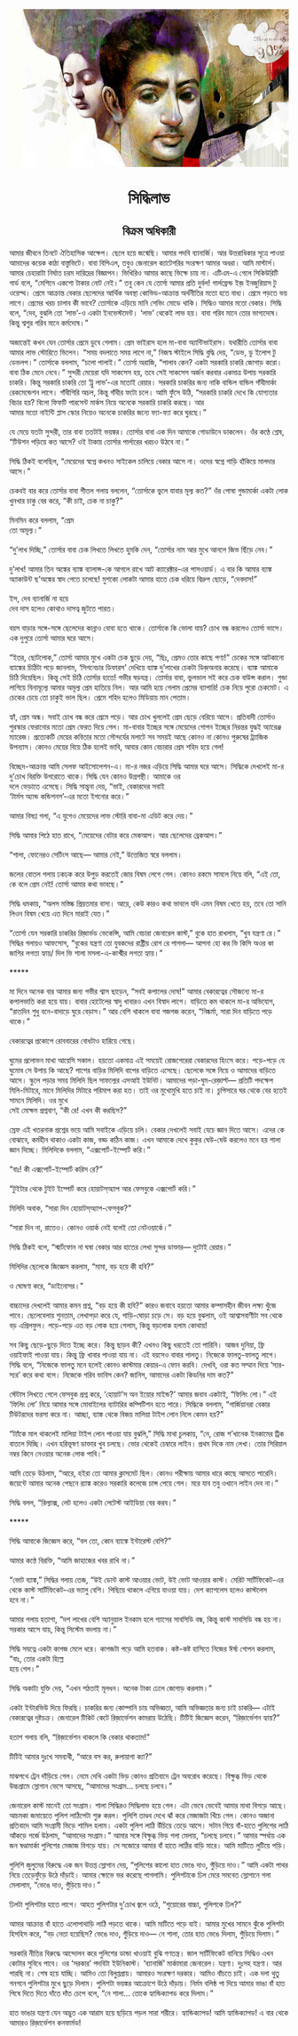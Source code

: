<div align=center> <img src="../../metadata/images/rabibasariya/সিদ্ধিলাভ.jpg" align="center" ></div>
<h1 align=center>সিদ্ধিলাভ</h1>
<h2 align=center>বিক্রম অধিকারী</h2>
আমার জীবনে তিনটে ঐতিহাসিক আক্ষেপ। ছেলে হয়ে জন্মেছি। আমার পদবি ব্যানার্জি। আর  উত্তরাধিকার সূত্রে পাওয়া আমাদের কয়েক কাঠা বাস্তুভিটে। বাবা বিপিএল, তবুও জেনারেল ক্যাটেগরির সংরক্ষণ আমার অধরা। আমি মাস্টার্স। আমার চেহারাটা নির্ঘাত চরম দারিদ্রের বিজ্ঞাপন। ভিখিরিও আমার কাছে ভিক্ষে চায় না। এটিএম-এ গেলে সিকিউরিটি গার্ড বলে, “মেশিনে একশো টাকার নোট নেই।” তবু কেন যে তোর্সা আমার প্রতি দুর্বল! গার্লফ্রেন্ড ইজ় ইনজুরিয়াস টু ওয়েল্থ। প্রেমে আক্রান্ত বেকার ছেলেদের আর্থিক অবস্থা কোভিড-আক্রান্ত অর্থনীতির মতো হতে বাধ্য। প্রেমে পড়তে ভয় লাগে। প্রেমের খরচ চালাব কী ভাবে? তোর্সাকে এড়িয়ে মানি সেভিং মোডে থাকি। সিদ্ধিও আমার মতো বেকার। সিদ্ধি বলে, “দেব, বুঝলি তো ‘লাভ’-ও একটা ইনভেস্টমেন্ট। ‘লাভ’ থেকেই লাভ হয়। বাবা গরিব মানে তোর ভাগ্যদোষ। কিন্তু শ্বশুর গরিব মানে কর্মদোষ।”<br> <br>অজান্তেই কখন যেন তোর্সার প্রেমে ডুবে গেলাম। প্রেম ভাইরাস হলে মা-বাবা অ্যান্টিভাইরাস। যথারীতি তোর্সার বাবা আমার লাভ স্টোরিতে ভিলেন। “সময় বদলাতে সময় লাগে না,” নিজস্ব স্টাইলে সিদ্ধি বুদ্ধি দেয়, “ডেভ, ডু ইলোপ টু ডেভলপ।” তোর্সাকে বললাম,  “চলো পালাই।” তোর্সা অরাজি, “পালাব কেন? একটা সরকারি চাকরি জোগাড় করো। বাবা ঠিক মেনে নেবে।” সুন্দরী মেয়েরা যদি সাকসেস হয়, তবে সেই সাকসেস অর্জন করবার একমাত্র উপায় সরকারি চাকরি। কিন্তু সরকারি চাকরি তো ‘ট্রু লাভ’-এর  মতোই রেয়ার।  সরকারি চাকরির জন্য নাকি বান্ডিল বান্ডিল গাঁধীমার্কা রেকমেন্ডেশন লাগে। গাঁধীগিরি অচল, কিন্তু গাঁধীর ফটো চলে। আমি ফুঁসে উঠি, “সরকারি চাকরি দেখে কি যোগ্যতার বিচার হয়? বিলো ফিফটি পারসেন্ট মার্কস নিয়ে অনেকে সরকারি চাকরি করছে। আর<br>
আমার মতো নাইন্টি প্লাস স্কোর নিয়েও অনেকে চাকরির জন্যে ফ্যা-ফ্যা করে ঘুরছে।”<br> <br>যে মেয়ে যতটা সুন্দরী, তার বাবা ততটাই ভয়ঙ্কর। তোর্সার বাবা এক দিন আমাকে গোডাউনে  ডাকলেন। ওঁর কণ্ঠে  শ্লেষ, “টিউশন পড়িয়ে কত আসে? ওই টাকায় তোর্সার পার্লারের খরচও উঠবে না।”<br> <br>সিদ্ধি ঠিকই বলেছিল, “মেয়েদের স্বপ্নে কখনও  সাইকেল চালিয়ে বেকার আসে না। ওদের  স্বপ্নে গাড়ি হাঁকিয়ে মালদার আসে।”<br> <br>চেকবই বার করে তোর্সার বাবা শীতল গলায় বললেন, “তোর্সাকে ভুলে যাবার মূল্য কত?” ওঁর পোষা গুন্ডামার্কা একটা লোক খুনখার চাকু বের করে, “কী চাই, চেক না চাকু?”<br> <br>মিনমিন করে বললাম, “প্রেম<br>
তো অমূল্য।”<br> <br>“দু’লাখ দিচ্ছি,” তোর্সার বাবা চেক লিখতে লিখতে হুমকি দেন, “তোর্সার নাম আর মুখে আনলে জিভ ছিঁড়ে নেব।”<br> <br>দু’লাখ! আমার তিন অঙ্কের ব্যাঙ্ক ব্যালান্স-কে আগলে রাখে আট ক্যারেক্টার-এর পাসওয়ার্ড। এ বার কি আমার ব্যাঙ্ক অ্যাকাউন্ট ছ’অঙ্কের স্বাদ পেতে চলেছে! মুশকো লোকটা আমার হাতে চেক ধরিয়ে বিদ্রুপ ছোড়ে, “দেবদাস!”<br> <br>ইস, দেব ব্যানার্জি না হয়ে<br>
দেব দাস হলেও কোথাও দাসত্ব জুটতে পারত।<br> <br>বয়স বাড়ার সঙ্গে-সঙ্গে ছেলেদের কান্নাও বোবা হতে থাকে। তোর্সাকে কি ভোলা যায়? চোখ বন্ধ করলেও তোর্সা ভাসে। এক দুপুরে তোর্সা আমার ঘরে আসে।<br> <br>“ইতর, ছোটলোক,” তোর্সা আমার  মুখে একটা চেক ছুড়ে দেয়, “ছিঃ, প্রেমও তোর কাছে পণ্য!” চেকের সঙ্গে আটকানো ব্যাঙ্কের চিঠিটা   পড়ে  জানলাম, ‘সিগনেচার ডিফারস’ দেখিয়ে ব্যাঙ্ক দু’লাখের চেকটা ডিজ়অনার করেছে। ব্যাঙ্ক আমাকে চিঠি দিয়েছিল। কিন্তু সেই চিঠি তোর্সার হাতে! গভীর ষড়যন্ত্র। তোর্সার বাবা, ভুলভাল সই করে চেক বাউন্স করাল। গুন্ডা লাগিয়ে বিনামূল্যে আমার অমূল্য প্রেম হাতিয়ে নিল। আর আমি হয়ে গেলাম প্রেমের ব্যাপারি! চেক নিয়ে পুরো চেকমেট। এ চেকের চেয়ে তো চাকুই ভাল ছিল। প্রেমে শহিদ হলেও মিডিয়ায় মান পেতাম।<br> <br>হ্যাঁ, প্রেম অন্ধ। সবাই চোখ বন্ধ করে প্রেমে পড়ে। আর চোখ খুললেই প্রেম ছেড়ে বেরিয়ে আসে। প্রতিবাদী তোর্সাও পুরস্কার ফেরানোর মতো প্রেম ফেরত দিয়ে গেল। মা-বাবার ইচ্ছের সঙ্গে মেয়েদের গোপন ইচ্ছের নিরন্তর যুদ্ধই অ্যারেঞ্জ ম্যারেজ। প্রত্যেকটি মেয়ের কবিতার মতো সৌন্দর্যের মলাটে সব সময়ই আছে কোনও না কোনও পুরুষের ট্র্যাজিক উপন্যাস। কোনও মেয়ের বিয়ে ঠিক হলেই ভাবি, আবার কোন বেচারার প্রেম শহিদ হয়ে গেল!<br> <br>বিচ্ছেদ-আক্রান্ত আমি সেলফ আইসোলেশন-এ। মা-র নজর এড়িয়ে সিদ্ধি আমার ঘরে আসে। সিদ্ধিকে দেখলেই মা-র দু’চোখ বিরক্তি উগরোতে থাকে। সিদ্ধি যেন কোনও উগ্রপন্থী। আমাকে ওর<br>
দলে ভেড়াতে এসেছে। সিদ্ধি সান্ত্বনা দেয়, “ভাই, বেকারদের সবাই<br>
‘টার্মস  অ্যান্ড কন্ডিশনস’-এর মতো ইগনোর করে।”<br> <br>আমার বিষণ্ণ গলা, “এ যুগেও মেয়েদের লাভ স্টোরি বাবা-মা এডিট করে দেয়।”<br> <br>সিদ্ধি আমার পিঠে হাত রাখে, “মেয়েদের বেটার করে মেকআপ। আর ছেলেদের ব্রেকআপ।”<br> <br>“শালা, ফোনেরও সেটিংস আছে— আমার নেই,” উত্তেজিত স্বরে বললাম।<br> <br>জলের বোতল গলায় ঢকঢক করে উপুড় করতেই জোর বিষম লেগে গেল। কোনও রকমে সামলে নিয়ে বলি, “এই তো, কে বলে প্রেম নেই! তোর্সা আমার কথা ভাবছে।”<br> <br>সিদ্ধি ধমকায়, “অলস মস্তিষ্ক প্রিয়তমার বাসা। আরে, কেউ কারও কথা ভাবলে যদি এমন বিষম খেতে হয়, তবে তো সানি লিওন বিষম খেয়ে এত দিনে মারাই যেত।”<br> <br>“তোর্সা যেন সরকারি চাকরির রিজ়ার্ভড ভেকেন্সি, আমি বেচারা জেনারেল কাস্ট,” বুকে হাত রাখলাম, “খুব যন্ত্রণা রে।”  সিদ্ধির গলায়ও আফসোস, “বুকের যন্ত্রণা তো যুবকদের রাষ্ট্রীয় রোগ রে পাগলা— আপনা হো কর ভি কিসি অওর কা জাগির লগতা হ্যায়/ দিল ভি শালা মসলা-এ-কাশ্মীর লগতা হ্যায়।”<br> <br>*****<br> <br>মা দিনে অনেক বার আমার জন্য গভীর শ্বাস ছাড়েন, “সবই কপালের দোষ!” আমার বেকারত্বের সৌজন্যে মা-র কপালভাতি করা হয়ে যায়। বাবার হোটেলের স্বাদু খাবারও এখন বিস্বাদ লাগে। বাড়িতে কম থাকলে মা-র অভিযোগ, “রাতদিন শুধু বনে-বাদাড়ে ঘুরে বেড়াস।” আর বেশি থাকলে বাবা গজগজ করেন, “নিষ্কর্মা, সারা দিন বাড়িতে পড়ে থাকে।”<br> <br>বেকারত্বের প্রকোপে রোববারের বোধটাও হারিয়ে গেছে।<br> <br>ঘুমের প্রলোভন মাখা আয়েসি সকাল। হয়তো একমাত্র এই সময়েই রোজগেরেরা বেকারদের হিংসে করে। পড়ে-পড়ে যে ঘুমোব সে উপায় কি আছে? পাশের বাড়ির মিলিদি বাপের বাড়িতে এসেছে। ছেলেকে সঙ্গে নিয়ে ও আমাদের বাড়িতে আসে। স্কুলে পড়ার সময় মিলিদি ছিল সাফল্যের এসআই ইউনিট। আমাদের পড়া-ঘুম-রেজ়াল্ট—  প্রতিটি পদক্ষেপ মিলি-মিটারে, মানে মিলিদির মিটারে পরিমাপ করা হত। তাই ওর মুখোমুখি হতে চাই না। চুপিসারে ঘর থেকে বের হতেই সামনে মিলিদি। ওর মুখে<br>
সেই মোক্ষম প্রশ্নবাণ, “কী রে! এখন কী করছিস?”<br> <br>স্রেফ এই খতরনাক প্রশ্নের ভয়ে আমি সবাইকে এড়িয়ে চলি। বেকার দেখলেই সবাই যেচে জ্ঞান দিতে আসে। এদের কে বোঝাবে, কর্মহীন থাকাও একটা কাজ, বড্ড কঠিন কাজ। এখন আমাকে দেখে কুকুর ঘেউ-ঘেউ করলেও মনে হয় শালা জ্ঞান দিচ্ছে। মিলিদিকে বললাম, “এক্সপোর্ট-ইম্পোর্ট করি।”<br> <br>“বাঃ! কী এক্সপোর্ট-ইম্পোর্ট করিস রে?”<br> <br>“টুইটার থেকে টুইট  ইম্পোর্ট করে হোয়াটস্অ্যাপ আর ফেসবুকে এক্সপোর্ট করি।”<br> <br>মিলিদি অবাক, “সারা দিন হোয়াটস্অ্যাপ-ফেসবুক?”<br> <br>“সারা দিন না, রাতেও। কোনও ওয়ার্ক নেই বলেই তো নেটওয়ার্কে।”<br> <br>সিদ্ধি ঠিকই বলে, “স্মার্টফোন না ঘষা বেকার আর হাতের লেখা সুন্দর ডাক্তার—  দুটোই রেয়ার।”<br> <br>মিলিদির ছেলেকে জিজ্ঞেস করলাম, “মামা, বড়  হয়ে কী হবি?”<br> <br>ও ঘোষণা করে, “ডাইনোসর।”<br> <br>বাচ্চাদের দেখলেই আমার কমন প্রশ্ন, “বড় হয়ে কী হবি?”  কারও জবাবে হয়তো আমার কম্পাসহীন জীবন লক্ষ্য খুঁজে পাবে। ছেলেবেলায়  শুনতাম, লেখাপড়া করে যে, গাড়ি-ঘোড়া চড়ে সে। বড় হয়ে বুঝলাম, ওই আশ্বাসবাণীটা সব থেকে বড় এপ্রিলফুল। পড়ে-পড়ে  এত বড় লোক হয়ে গেলাম, কিন্তু  বড়লোক হলাম কোথায়!<br> <br>সব কিছু ছেড়ে-ছুড়ে দিতে ইচ্ছে করে। কিন্তু ছাড়ব কী? এখনও কিছু ধরতেই তো পারিনি। আজব দুনিয়া, ফ্রি ওয়াইফাই পাওয়া যায়। কিন্তু ফ্রি খাবার পাওয়া যায় না। এই বয়সেও বাবার পালতু। নিজেকে ফালতু-ফালতু লাগে। সিদ্ধি বলে, “নিজেকে  ফালতু মনে হলেই কোনও কাস্টমার কেয়ার-এ ফোন করবি। দেখবি, ওরা কত সম্মান দিয়ে ‘স্যর-স্যর’ করে কথা বলে। নিজেকে গরিব ভাবিস কেন? জানিস, আমাদের একটা কিডনির দাম কত?”<br> <br>স্টেটাস লিখতে  গেলে ফেসবুক প্রশ্ন করে, ‘হোয়াট’স অন ইয়োর মাইন্ড?’ আমার জবাব একটাই, “ফিলিং লো।” এই ‘ফিলিং লো’ নিয়ে আমার সঙ্গে মোবাইলের ব্যাটারির কম্পিটিশন হতে পারে। সিদ্ধিকে বললাম, “গার্জিয়ানরা বেকার টিউটরদের ভরসা করে না। আচ্ছা, ব্যাঙ্ক থেকে বিজয় মালিয়া টাইপ লোন নিলে কেমন হয়?”<br> <br>“ট্যাঁকে মাল থাকলেই মালিয়া টাইপ লোন পাওয়া যায় বুঝলি,” সিদ্ধি মাথা চুলকায়, “নে, রোজ শ’খানেক ইনকামের ট্রিক বাতলে দিচ্ছি। এখন হরিভূষণ ডাক্তার খুব চলছে। ভোর থেকেই চেম্বারে লাইন। প্রথম দিকে নাম লেখা। তোর সিরিয়াল নম্বর কিনে নেওয়ার অনেক লোক পাবি।”<br> <br>আমি তেড়ে উঠলাম, “আরে, হইরা তো আমার ক্লাসমেট ছিল। কোনও পরীক্ষায় আমার ধারে কাছে আসতে পারেনি। জয়েন্টে আমার অনেক পেছনে র‌্যাঙ্ক করেও সরকারি কলেজে চান্স পেয়ে গেল। মরে যাব তবু ওখানে লাইন দেব না।”<br> <br>সিদ্ধি বলল, “রিল্যাক্স, লেট হলেও একটা লেটেস্ট আইডিয়া বের করব।”<br> <br>*****<br> <br>সিদ্ধি আমাকে জিজ্ঞেস করে, “বল তো, কোন ব্যাঙ্কে ইন্টারেস্ট বেশি?”<br> <br>আমার কণ্ঠে বিরক্তি, “আমি জাহাজের খবর রাখি না।”<br> <br>“ভোট ব্যাঙ্ক,” সিদ্ধির গলায় তেজ, “উই ডোন্ট কাস্ট আওয়ার ভোট, উই ভোট আওয়ার কাস্ট। মেরিট সার্টিফিকেট-এর থেকে কাস্ট সার্টিফিকেট-এর ভ্যালু বেশি। পিছিয়ে থাকলে এগিয়ে যাওয়া যায়। দেশ ক্যাশলেস হলেও কাস্টলেস<br>
হবে না।”<br> <br>আমার গলায় হতাশা, “দশ লাখের বেশি অ্যানুয়াল ইনকাম হলে গ্যাসের সাবসিডি বন্ধ, কিন্তু কাস্ট সাবসিডি বন্ধ হয় না। সরকার আসে যায়, কিন্তু সিস্টেম বদলায় না।”<br> <br>সিদ্ধি সযত্নে একটা কাগজ মেলে ধরে। কাগজটা পড়ে আমি হতবাক। কষ্ট-কষ্ট হাসিতে নিজের ঈর্ষা গোপন করলাম, “বাঃ, তোর একটা হিল্লে<br>
হয়ে গেল।”<br> <br>সিদ্ধি অকাট্য যুক্তি দেয়, “এখন শঠতাই মূলধন। অনেক টাকা ঢেলে জোগাড় করলাম।”<br> <br>একটা ইন্টারভিউ দিয়ে ফিরছি। চাকরির জন্য কোম্পানি চায় অভিজ্ঞতা, আমি অভিজ্ঞতার জন্য চাই চাকরি— এটাই  বেকারত্বের দুষ্টচক্র। জেনারেল টিকিট কেটে রিজ়ার্ভেশন কামরায়  উঠেছি। টিটিই জিজ্ঞেস করেন, “রিজ়ার্ভেশন হ্যায়?”<br> <br>হতাশ গলায় বলি, “রিজ়ার্ভেশন থাকলে  কি  বেকার থাকতাম!”<br> <br>টিটিই আমার দুঃখে সমব্যথী, “আরে বস কর, রুলায়াগা ক্যা?”<br> <br>মাঝপথে ট্রেন দাঁড়িয়ে গেল। নেমে দেখি একটা ভিড় কোনও প্রতিবাদে ট্রেন অবরোধ করেছে। বিক্ষুব্ধ ভিড় থেকে উচ্চগ্রামে স্লোগান ভেসে আসছে, “আমাদের সংগ্রাম... চলছে চলবে।”<br> <br>জেনারেল কাস্ট মানেই তো সংগ্রাম। শালা সিদ্ধিরও সিদ্ধিলাভ হয়ে গেল। এটা ভেবে ভেবেই আমার মাথা বিগড়ে আছে। আচমকা জমায়েতে পুলিশ লাঠিপেটা শুরু করল। পুলিশি তাণ্ডব দেখে ঝাঁ করে মেজাজটা খিঁচে গেল। কোনও অজানা প্রতিবাদে আমি সংগ্রামী ভিড়ে শামিল হলাম। একটা পুলিশ লাঠি উঁচিয়ে তেড়ে আসে। সটান গিয়ে বাঁ-হাতে পুলিশের লাঠি আঁকড়ে গর্জে উঠলাম, “আমাদের সংগ্রাম।” আমার  সঙ্গে বিক্ষুব্ধ  ভিড় গলা মেলায়, “চলছে চলবে।” আমার স্পর্ধায় এক জন  ষণ্ডামার্কা পুলিশের মেজাজ বিগড়ে  যায়। সে সজোরে আমার বাঁ হাতে লাঠির বাড়ি মারে। আমি মাটিতে লুটিয়ে পড়ি।<br> <br>পুলিশি  জুলুমের বিরুদ্ধে এক জন উত্তপ্ত স্লোগান দেয়, “পুলিশের কালো হাত ভেঙে দাও, গুঁড়িয়ে দাও।” আমি একটা পাথর নিয়ে তেড়েফুঁড়ে উঠে দাঁড়াই। আমার ক্ষোভে ভর করেছে পাগলামি। পুলিশটাকে ঢিল মেরে সমবেত স্লোগানে গলা মেলালাম, “ভেঙে  দাও, গুঁড়িয়ে  দাও।”<br> <br>ঢিলটা পুলিশটার হাতে লাগে। আহত পুলিশটার দু’চোখ জ্বলে ওঠে, “শুয়োরের বাচ্চা, পুলিশকে ঢিল?”<br> <br>আমার আক্রান্ত বাঁ হাতে এলোপাথাড়ি লাঠি পড়তে থাকে। আমি মাটিতে পড়ে যাই। আমার মুখের  সামনে ঝুঁকে পুলিশটা হিসহিস করে, “বড় নেতা হয়েছিস? ভেঙে দাও, গুঁড়িয়ে দাও—  নে শালা, তোর হাত ভেঙে দিলাম, গুঁড়িয়ে দিলাম।”<br> <br>সরকারি নীতির বিরুদ্ধে আন্দোলন করে পুলিশের ডান্ডা খাওয়াই বুঝি গণতন্ত্র। জাল সার্টিফিকেট বানিয়ে সিদ্ধিও এখন কোটার সুবিধে পাবে। ওর ‘সরকার’ পদবিটা ইউনিকাস্ট। ‘ব্যানার্জি’ মার্কামারা জেনারেল। যন্ত্রণা। দুঃসহ যন্ত্রণা। আর পারছি না। শেষ হয়ে যাচ্ছি। আমিও তো বিলুপ্তপ্রায়। আমারও সংরক্ষণ দরকার। আমিও বাঁচতে চাই। এক দলা থুতু গনগনে পুলিশটার মুখে ছুড়ে দিলাম। পুলিশটা ভয়ঙ্কর আক্রোশে উঠে দাঁড়ায়। নির্মম বলিষ্ঠ পা দিয়ে আমার ভাঙা বাঁ হাত পিষে দিতে দিতে দাঁতে দাঁত চেপে বলে, “নে শালা... তোকে হ্যান্ডিক্যাপড করে দিলাম।”<br> <br>হাত ভাঙার যন্ত্রণা যেন অদ্ভুত এক আরাম হয়ে ছড়িয়ে পড়ল সারা শরীরে। হ্যান্ডিক্যাপড! আমি হ্যান্ডিক্যাপড! এ বার থেকে আমারও রিজ়ার্ভেশন  কনফার্মড!<br> <br><br> <br><br> <br>